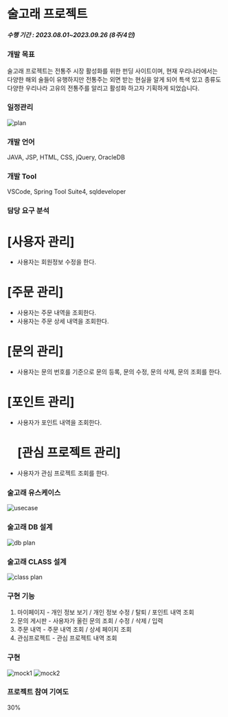 # 술고래 프로젝트 

#####  수행 기간 : 2023.08.01~2023.09.26 (8주/4인)


### 개발 목표 
술고래 프로젝트는 전통주 시장 활성화를 위한 펀딩 사이트이며, 현재 우리나라에서는 다양한 해외 술들이 유행하지만 
전통주는 외면 받는 현실을 알게 되어 특색 있고 종류도 다양한 우리나라 고유의 전통주를 알리고 활성화 하고자 기획하게 되었습니다.

### 일정관리
![plan](https://github.com/wanghyo/firstteamproject/assets/141088480/803fd201-e7af-4b53-ab81-689d35504abe)

### 개발 언어 
JAVA, JSP, HTML, CSS, jQuery, OracleDB

### 개발 Tool
VSCode, Spring Tool Suite4, sqldeveloper

### 담당 요구 분석
# [사용자 관리]
- 사용자는 회원정보 수정을 한다.

# [주문 관리]
- 사용자는 주문 내역을 조회한다.
- 사용자는 주문 상세 내역을 조회한다.

# [문의 관리]
- 사용자는 문의 번호를 기준으로 문의 등록, 문의 수정, 문의 삭제, 문의 조회를 한다.

# [포인트 관리]
- 사용자가 포인트 내역을 조회한다.

  # [관심 프로젝트 관리]
- 사용자가 관심 프로젝트 조회를 한다.

### 술고래 유스케이스
![usecase](https://github.com/wanghyo/firstteamproject/assets/141088480/13c77485-95ca-4973-9e72-38312e738431)
  
### 술고래 DB 설계
![db plan](https://github.com/wanghyo/firstteamproject/assets/141088480/a51673c2-9e3f-4059-b93e-76b8d6cd6654)

### 술고래 CLASS 설계
![class plan](https://github.com/wanghyo/firstteamproject/assets/141088480/6962f4f9-5dae-4996-b183-88eefa6d5d9c)

### 구현 기능
1. 마이페이지 - 개인 정보 보기 / 개인 정보 수정 / 탈퇴 / 포인트 내역 조회
2. 문의 게시판 - 사용자가 올린 문의 조회 / 수정 / 삭제 / 입력
3. 주문 내역 - 주문 내역 조회 / 상세 페이지 조회
4. 관심프로젝트 - 관심 프로젝트 내역 조회

### 구현
![mock1](https://github.com/wanghyo/firstteamproject/assets/141088480/1766a68a-c95a-4245-96b0-a281a4e16e7c)
![mock2](https://github.com/wanghyo/firstteamproject/assets/141088480/4611b1e7-af81-439f-bf5d-0f01e9cfb7da)

### 프로젝트 참여 기여도
30%

